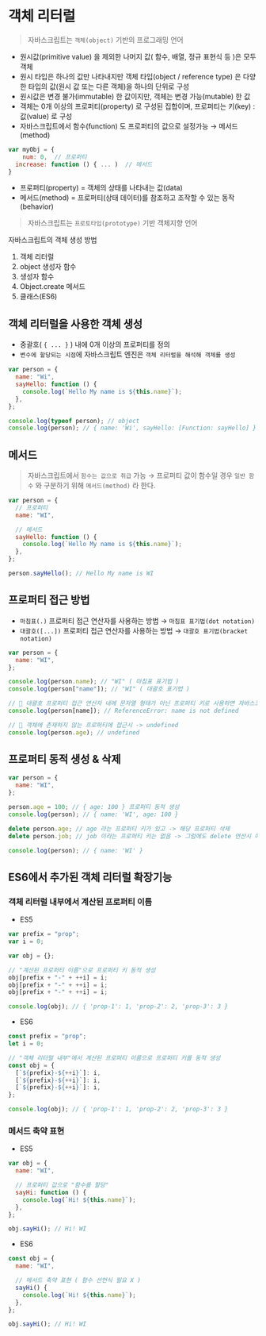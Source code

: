 # 객체 리터럴
> 자바스크립트는 `객체(object)` 기반의 프로그래밍 언어

- 원시값(primitive value) 을 제외한 나머지 값( 함수, 배열, 정규 표현식 등 )은 모두 객체
- 원시 타입은 하나의 값만 나타내지만 객체 타입(object / reference type) 은 다양한 타입의 값(원시 값 또는 다른 객체)을 하나의 단위로 구성
- 원시값은 변경 불가(immutable) 한 값이지만, 객체는 변경 가능(mutable) 한 값
- 객체는 0개 이상의 프로퍼티(property) 로 구성된 집합이며, 프로퍼티는 키(key) : 값(value) 로 구성
- 자바스크립트에서 함수(function) 도 프로퍼티의 값으로 설정가능 → 메서드(method)

```js
var myObj = {
	num: 0,  // 프로퍼티
  increase: function () { ... )  // 메서드
}
```

- 프로퍼티(property) = 객체의 상태를 나타내는 값(data)
- 메서드(method) = 프로퍼티(상태 데이터)를 참조하고 조작할 수 있는 동작(behavior)

> 자바스크립트는 `프로토타입(prototype)` 기반 객체지향 언어

자바스크립트의 객체 생성 방법
1. 객체 리터럴
2. object 생성자 함수
3. 생성자 함수
4. Object.create 메서드
5. 클래스(ES6)

## 객체 리터럴을 사용한 객체 생성
- 중괄호( `{ ... }` ) 내에 0개 이상의 프로퍼티를 정의
- `변수에 할당되는 시점`에 자바스크립트 엔진은 `객체 리터럴을 해석해 객체를 생성`

```js
var person = {
  name: "Wi",
  sayHello: function () {
    console.log(`Hello My name is ${this.name}`);
  },
};

console.log(typeof person); // object
console.log(person); // { name: 'Wi', sayHello: [Function: sayHello] }
```

## 메서드
> 자바스크립트에서 `함수는 값으로 취급` 가능 → 프로퍼티 값이 함수일 경우 `일반 함수` 와 구분하기 위해 `메서드(method)` 라 한다.

```js
var person = {
  // 프로퍼티
  name: "WI",

  // 메서드
  sayHello: function () {
    console.log(`Hello My name is ${this.name}`);
  },
};

person.sayHello(); // Hello My name is WI
```

## 프로퍼티 접근 방법 
- `마침표(.)` 프로퍼티 접근 연산자를 사용하는 방법 → `마침표 표기법(dot notation)`
- `대괄호([...])` 프로퍼티 접근 연산자를 사용하는 방법 → `대괄호 표기법(bracket notation)`

```js
var person = {
  name: "WI",
};

console.log(person.name); // "WI" ( 마침표 표기법 )
console.log(person["name"]); // "WI" ( 대괄호 표기법 )

// 💩 대괄호 프로퍼티 접근 연산자 내에 문자열 형태가 아닌 프로퍼티 키로 사용하면 자바스크립트 엔진은 "식별자"로 해석
console.log(person[name]); // ReferenceError: name is not defined

// 💩 객체에 존재하지 않는 프로퍼티에 접근시 -> undefined
console.log(person.age); // undefined
```

## 프로퍼티 동적 생성 & 삭제

```js
var person = {
  name: "WI",
};

person.age = 100; // { age: 100 } 프로퍼티 동적 생성
console.log(person); // { name: 'WI', age: 100 }

delete person.age; // age 라는 프로퍼티 키가 있고 -> 해당 프로퍼티 삭제
delete person.job; // job 이라는 프로퍼티 키는 없음 -> 그럼에도 delete 연산시 에러 발생 X

console.log(person); // { name: 'WI' }
```

## ES6에서 추가된 객체 리터럴 확장기능

### 객체 리터럴 내부에서 계산된 프로퍼티 이름
- ES5

```js
var prefix = "prop";
var i = 0;

var obj = {};

// "계산된 프로퍼티 이름"으로 프로퍼티 키 동적 생성
obj[prefix + "-" + ++i] = i;
obj[prefix + "-" + ++i] = i;
obj[prefix + "-" + ++i] = i;

console.log(obj); // { 'prop-1': 1, 'prop-2': 2, 'prop-3': 3 }
```

- ES6

```js
const prefix = "prop";
let i = 0;

// "객체 리터럴 내부"에서 계산된 프로퍼티 이름으로 프로퍼티 키를 동적 생성
const obj = {
  [`${prefix}-${++i}`]: i,
  [`${prefix}-${++i}`]: i,
  [`${prefix}-${++i}`]: i,
};

console.log(obj); // { 'prop-1': 1, 'prop-2': 2, 'prop-3': 3 }
```

### 메서드 축약 표현
- ES5
```js
var obj = {
  name: "WI",

  // 프로퍼티 값으로 "함수를 할당"
  sayHi: function () {
    console.log(`Hi! ${this.name}`);
  },
};

obj.sayHi(); // Hi! WI
```
- ES6
```js
const obj = {
  name: "WI",

  // 메서드 축약 표현 ( 함수 선언식 필요 X )
  sayHi() {
    console.log(`Hi! ${this.name}`);
  },
};

obj.sayHi(); // Hi! WI
```
